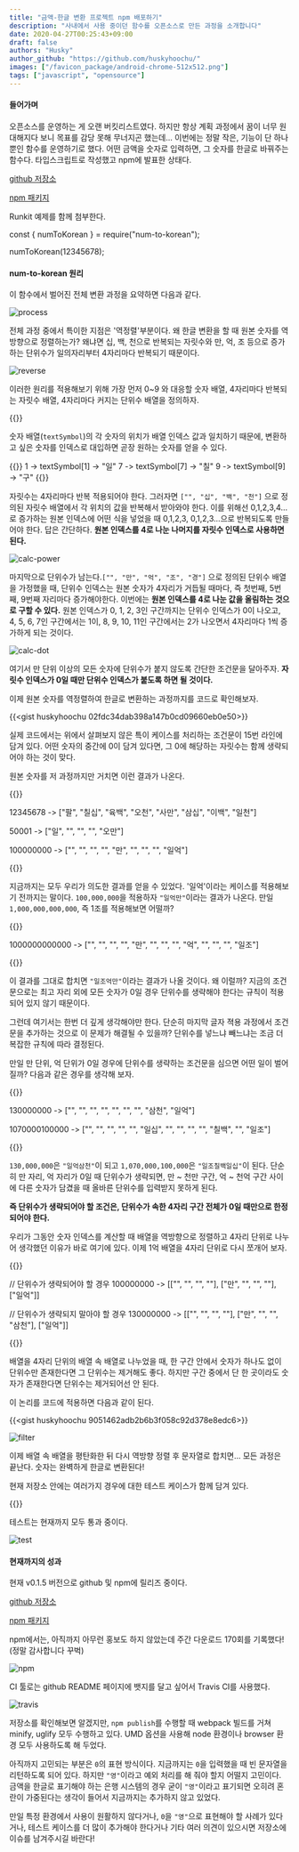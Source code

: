 ```yaml
---
title: "금액-한글 변환 프로젝트 npm 배포하기"
description: "사내에서 사용 중이던 함수를 오픈소스로 만든 과정을 소개합니다"
date: 2020-04-27T00:25:43+09:00
draft: false
authors: "Husky"
author_github: "https://github.com/huskyhoochu/"
images: ["/favicon_package/android-chrome-512x512.png"]
tags: ["javascript", "opensource"]
---
```


#### 들어가며

오픈소스를 운영하는 게 오랜 버킷리스트였다. 하지만 항상 계획 과정에서 꿈이 너무 원대해지다 보니 목표를 감당 못해 무너지곤 했는데... 이번에는 정말 작은, 기능이 단 하나뿐인 함수를 운영하기로 했다. 어떤 금액을 숫자로 입력하면, 그 숫자를 한글로 바꿔주는 함수다. 타입스크립트로 작성했고 npm에 발표한 상태다.

[github 저장소](https://github.com/huskyhoochu/num-to-korean)

[npm 패키지](https://www.npmjs.com/package/num-to-korean)

Runkit 예제를 함께 첨부한다.

<script src="https://embed.runkit.com" data-element-id="my-element"></script>
<div id="my-element">
const { numToKorean } = require(&quot;num-to-korean&quot;);

numToKorean(12345678);
</div>

#### num-to-korean 원리

이 함수에서 벌어진 전체 변환 과정을 요약하면 다음과 같다.

![process](/num-to-korean/process.png)

전체 과정 중에서 특이한 지점은 '역정렬'부분이다. 왜 한글 변환을 할 때 원본 숫자를 역방향으로 정렬하는가? 왜냐면 십, 백, 천으로 반복되는 자릿수와 만, 억, 조 등으로 증가하는 단위수가 일의자리부터 4자리마다 반복되기 때문이다.

![reverse](/num-to-korean/reverse.png)


이러한 원리를 적용해보기 위해 가장 먼저 0~9 와 대응할 숫자 배열, 4자리마다 반복되는 자릿수 배열, 4자리마다 커지는 단위수 배열을 정의하자.

{{<gist huskyhoochu d52ce0d37ba499c48d6570dfa6c6adce>}}

숫자 배열(`textSymbol`)의 각 숫자의 위치가 배열 인덱스 값과 일치하기 때문에, 변환하고 싶은 숫자를 인덱스로 대입하면 곧장 원하는 숫자를 얻을 수 있다.

{{<highlight javascript>}}
1 -> textSymbol[1] -> "일"
7 -> textSymbol[7] -> "칠"
9 -> textSymbol[9] -> "구"
{{</highlight>}}

자릿수는 4자리마다 반복 적용되어야 한다. 그러자면 `["", "십", "백", "천"]` 으로 정의된 자릿수 배열에서 각 위치의 값을 반복해서 받아와야 한다. 이를 위해선 0,1,2,3,4...로 증가하는 원본 인덱스에 어떤 식을 넣었을 때 0,1,2,3, 0,1,2,3...으로 반복되도록 만들어야 한다. 답은 간단하다. **원본 인덱스를 4로 나눈 나머지를 자릿수 인덱스로 사용하면 된다.**

![calc-power](/num-to-korean/calc-power.png)

마지막으로 단위수가 남는다.`["", "만", "억", "조", "경"]` 으로 정의된 단위수 배열을 가정했을 때, 단위수 인덱스는 원본 숫자가 4자리가 거듭될 때마다, 즉 첫번째, 5번째, 9번째 자리마다 증가해야한다. 이번에는 **원본 인덱스를 4로 나눈 값을 올림하는 것으로 구할 수 있다.** 원본 인덱스가 0, 1, 2, 3인 구간까지는 단위수 인덱스가 0이 나오고, 4, 5, 6, 7인 구간에서는 1이, 8, 9, 10, 11인 구간에서는 2가 나오면서 4자리마다 1씩 증가하게 되는 것이다.

![calc-dot](/num-to-korean/calc-dot.png)

여기서 만 단위 이상의 모든 숫자에 단위수가 붙지 않도록 간단한 조건문을 달아주자. **자릿수 인덱스가 0일 때만 단위수 인덱스가 붙도록 하면 될 것이다.**

이제 원본 숫자를 역정렬하여 한글로 변환하는 과정까지를 코드로 확인해보자.

{{<gist huskyhoochu 02fdc34dab398a147b0cd09660eb0e50>}}

실제 코드에서는 위에서 살펴보지 않은 특이 케이스를 처리하는 조건문이 15번 라인에 담겨 있다. 어떤 숫자의 중간에 0이 담겨 있다면, 그 0에 해당하는 자릿수는 함께 생략되어야 하는 것이 맞다.

원본 숫자를 저 과정까지만 거치면 이런 결과가 나온다.

{{<highlight javascript>}}

12345678 -> ["팔", "칠십", "육백", "오천", "사만", "삼십", "이백", "일천"]

50001 -> ["일", "", "", "", "오만"]

100000000 -> ["", "", "", "", "만", "", "", "", "일억"]

{{</highlight>}}

지금까지는 모두 우리가 의도한 결과를 얻을 수 있었다. '일억'이라는 케이스를 적용해보기 전까지는 말이다. `100,000,000`을 적용하자 `"일억만"`이라는 결과가 나온다. 만일 `1,000,000,000,000`, 즉 1조를 적용해보면 어떨까?

{{<highlight javascript>}}

1000000000000 -> ["", "", "", "", "만", "", "", "", "억", "", "", "", "일조"]

{{</highlight>}}

이 결과를 그대로 합치면 `"일조억만"`이라는 결과가 나올 것이다. 왜 이럴까? 지금의 조건문으로는 최고 자리 외에 모든 숫자가 0일 경우 단위수를 생략해야 한다는 규칙이 적용되어 있지 않기 때문이다.

그런데 여기서는 한번 더 깊게 생각해야만 한다. 단순히 마지막 글자 젹용 과정에서 조건문을 추가하는 것으로 이 문제가 해결될 수 있을까? 단위수를 넣느냐 빼느냐는 조금 더 복잡한 규칙에 따라 결정된다. 

만일 만 단위, 억 단위가 0일 경우에 단위수를 생략하는 조건문을 심으면 어떤 일이 벌어질까? 다음과 같은 경우를 생각해 보자.

{{<highlight javascript>}}

130000000 -> ["", "", "", "", "", "", "", "삼천", "일억"]

1070000100000 -> ["", "", "", "", "", "일십", "", "", "", "", "칠백", "", "일조"]

{{</highlight>}}

`130,000,000`은 `"일억삼천"`이 되고 `1,070,000,100,000`은 `"일조칠백일십"`이 된다. 단순히 만 자리, 억 자리가 0일 때 단위수가 생략되면, 만 ~ 천만 구간, 억 ~ 천억 구간 사이에 다른 숫자가 담겼을 때 올바른 단위수를 입력받지 못하게 된다.

**즉 단위수가 생략되어야 할 조건은, 단위수가 속한 4자리 구간 전체가 0일 때만으로 한정되어야 한다.**

우리가 그동안 숫자 인덱스를 계산할 때 배열을 역방향으로 정렬하고 4자리 단위로 나누어 생각했던 이유가 바로 여기에 있다. 이제 1억 배열을 4자리 단위로 다시 쪼개어 보자.

{{<highlight javascript>}}

// 단위수가 생략되어야 할 경우
100000000 -> [["", "", "", ""], ["만", "", "", ""], ["일억"]]

// 단위수가 생략되지 말아야 할 경우
130000000 -> [["", "", "", ""], ["만", "", "", "삼천"], ["일억"]]

{{</highlight>}}

배열을 4자리 단위의 배열 속 배열로 나누었을 때, 한 구간 안에서 숫자가 하나도 없이 단위수만 존재한다면 그 단위수는 제거해도 좋다. 하지만 구간 중에서 단 한 곳이라도 숫자가 존재한다면 단위수는 제거되어선 안 된다.

이 논리를 코드에 적용하면 다음과 같이 된다.

{{<gist huskyhoochu 9051462adb2b6b3f058c92d378e8edc6>}}

![filter](/num-to-korean/filter.png)

이제 배열 속 배열을 평탄화한 뒤 다시 역방향 정렬 후 문자열로 합치면... 모든 과정은 끝난다. 숫자는 완벽하게 한글로 변환된다!

현재 저장소 안에는 여러가지 경우에 대한 테스트 케이스가 함께 담겨 있다.

{{<gist huskyhoochu e9f9dad282fa512284d270a1a122d64f>}}

테스트는 현재까지 모두 통과 중이다.

![test](/num-to-korean/test.png)

#### 현재까지의 성과

현재 v0.1.5 버전으로 github 및 npm에 릴리즈 중이다.

[github 저장소](https://github.com/huskyhoochu/num-to-korean)

[npm 패키지](https://www.npmjs.com/package/num-to-korean)

npm에서는, 아직까지 아무런 홍보도 하지 않았는데 주간 다운로드 170회를 기록했다! (정말 감사합니다 꾸벅)

![npm](/num-to-korean/npm.png)

CI 툴로는 github README 페이지에 뱃지를 달고 싶어서 Travis CI를 사용했다.

![travis](/num-to-korean/travis.png)

저장소를 확인해보면 알겠지만, `npm publish`를 수행할 때 webpack 빌드를 거쳐 minify, uglify 모두 수행하고 있다. UMD 옵션을 사용해 node 환경이나 browser 환경 모두 사용하도록 해 두었다.

아직까지 고민되는 부분은 `0`의 표현 방식이다. 지금까지는 `0`을 입력했을 때 빈 문자열을 리턴하도록 되어 있다. 하지만 `"영"`이라고 예외 처리를 해 줘야 할지 어떨지 고민이다. 금액을 한글로 표기해야 하는 은행 시스템의 경우 굳이 `"영"`이라고 표기되면 오히려 혼란이 가중된다는 생각이 들어서 지금까지는 추가하지 않고 있었다.

만일 특정 환경에서 사용이 원활하지 않다거나, `0`을 `"영"`으로 표현해야 할 사례가 있다거나, 테스트 케이스를 더 많이 추가해야 한다거나 기타 여러 의견이 있으시면 저장소에 이슈를 남겨주시길 바란다!

